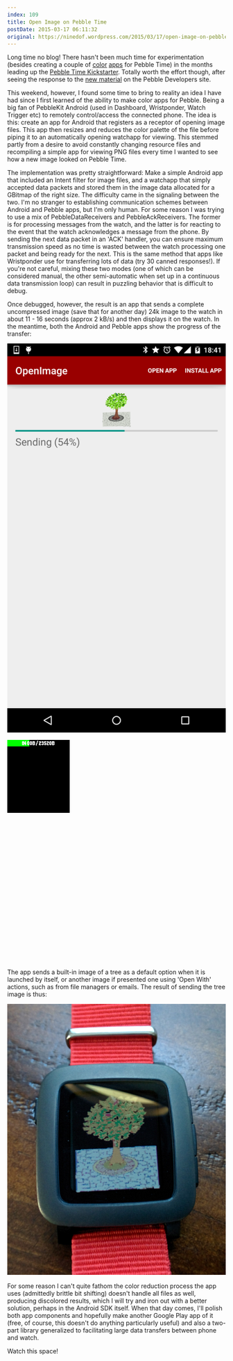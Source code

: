 ```yaml
---
index: 109
title: Open Image on Pebble Time
postDate: 2015-03-17 06:11:32
original: https://ninedof.wordpress.com/2015/03/17/open-image-on-pebble-time/
---
```


Long time no blog! There hasn't been much time for experimentation (besides creating a couple of [color](https://github.com/pebble-hacks/isotime) [apps](https://github.com/pebble-hacks/block-world) for Pebble Time) in the months leading up the [Pebble Time Kickstarter](https://www.kickstarter.com/projects/597507018/pebble-time-awesome-smartwatch-no-compromises). Totally worth the effort though, after seeing the response to the [new material](https://developer.getpebble.com/getting-started/) on the Pebble Developers site.

This weekend, however, I found some time to bring to reality an idea I have had since I first learned of the ability to make color apps for Pebble. Being a big fan of PebbleKit Android (used in Dashboard, Wristponder, Watch Trigger etc) to remotely control/access the connected phone. The idea is this: create an app for Android that registers as a receptor of opening image files. This app then resizes and reduces the color palette of the file before piping it to an automatically opening watchapp for viewing. This stemmed partly from a desire to avoid constantly changing resource files and recompiling a simple app for viewing PNG files every time I wanted to see how a new image looked on Pebble Time.

The implementation was pretty straightforward: Make a simple Android app that included an Intent filter for image files, and a watchapp that simply accepted data packets and stored them in the image data allocated for a GBitmap of the right size. The difficulty came in the signaling between the two. I'm no stranger to establishing communication schemes between Android and Pebble apps, but I'm only human. For some reason I was trying to use a mix of PebbleDataReceivers and PebbleAckReceivers. The former is for processing messages from the watch, and the latter is for reacting to the event that the watch acknowledges a message from the phone. By sending the next data packet in an 'ACK' handler, you can ensure maximum transmission speed as no time is wasted between the watch processing one packet and being ready for the next. This is the same method that apps like Wristponder use for transferring lots of data (try 30 canned responses!). If you're not careful, mixing these two modes (one of which can be considered manual, the other semi-automatic when set up in a continuous data transmission loop) can result in puzzling behavior that is difficult to debug.

Once debugged, however, the result is an app that sends a complete uncompressed image (save that for another day) 24k image to the watch in about 11 - 16 seconds (approx 2 kB/s) and then displays it on the watch. In the meantime, both the Android and Pebble apps show the progress of the transfer:

![](/assets/media/2015/03/screenshot_2015-03-08-18-41-59.png?w=169)

![](/assets/media/2015/03/transfer.png)

&nbsp;

&nbsp;

&nbsp;

&nbsp;

&nbsp;

&nbsp;

&nbsp;

&nbsp;

&nbsp;

&nbsp;

&nbsp;

The app sends a built-in image of a tree as a default option when it is launched by itself, or another image if presented one using 'Open With' actions, such as from file managers or emails. The result of sending the tree image is thus:

![](/assets/media/2015/03/img_20150308_182032-e1425865838845.jpg?w=242)

For some reason I can't quite fathom the color reduction process the app uses (admittedly brittle bit shifting) doesn't handle all files as well, producing discolored results, which I will try and iron out with a better solution, perhaps in the Android SDK itself. When that day comes, I'll polish both app components and hopefully make another Google Play app of it (free, of course, this doesn't do anything particularly useful) and also a two-part library generalized to facilitating large data transfers between phone and watch.

Watch this space!

&nbsp;
